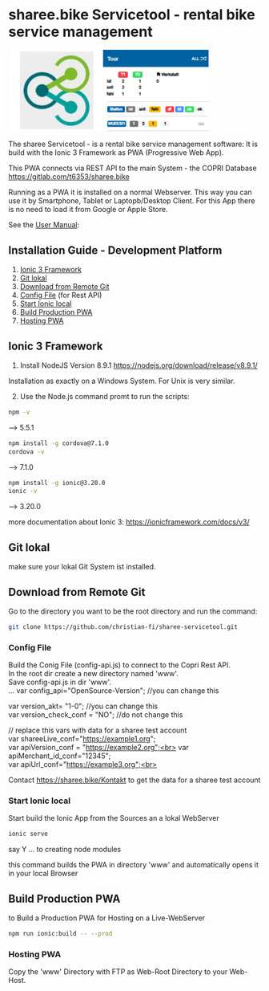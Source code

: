 # sharee.bike Servicetool - rental bike service management

<img src="src/assets/imgs/sharee-stool.png" width="400" />

The sharee Servicetool - is a rental bike service management software:
It is build with the Ionic 3 Framework as PWA (Progressive Web App).

This PWA connects via REST API to the main System - the COPRI Database 
https://gitlab.com/t6353/sharee.bike

Running as a PWA it is installed on a normal Webserver. This way you can use it by Smartphone, Tablet or Laptopb/Desktop Client. For this App there is no need to load it from Google or Apple Store.

See the <a href="src/sharee-Servicetool-Handbuch.pdf" target=_blank/>User Manual</a>:  

## Installation Guide - Development Platform

1. [Ionic 3 Framework](#Ionic-3-Framework)
2. [Git lokal](#Git-lokal)
3. [Download from Remote Git](#Download-from-Remote-Git)
4. [Config File](#Config-File) (for Rest API)
5. [Start Ionic local](#Start-Ionic-local) 
6. [Build Production PWA](#Build-Production-PWA) 
7. [Hosting PWA](#Hosting-PWA) 
 

## Ionic 3 Framework

1. Install NodeJS  Version 8.9.1 
https://nodejs.org/download/release/v8.9.1/

Installation as exactly on a Windows System. For Unix is very similar.

2. Use the Node.js command promt to run the scripts:
```bash
npm -v
```
--> 5.5.1
```bash
npm install -g cordova@7.1.0
cordova -v
```
--> 7.1.0
```bash
npm install -g ionic@3.20.0
ionic -v   
```
--> 3.20.0


more documentation about Ionic 3:
https://ionicframework.com/docs/v3/

## Git lokal

make sure your lokal Git System ist installed.

## Download from Remote Git

Go to the directory you want to be the root directory and run the command:
```bash
git clone https://github.com/christian-fi/sharee-servicetool.git
```

### Config File

Build the Conig File (config-api.js) to connect to the Copri Rest API.<br>
In the root dir create a new directory named 'www'. <br>
Save config-api.js in dir 'www'.<br>
...
var config_api="OpenSource-Version"; //you can change this<br>

var version_akt= "1-0"; //you can change this<br>
var version_check_conf = "NO"; //do not change this<br>

// replace this vars with data for a sharee test account<br>
var shareeLive_conf="https://example1.org";  <br>
var apiVersion_conf = "https://example2.org";<br>
var apiMerchant_id_conf="12345";<br>
var apiUrl_conf="https://example3.org";<br>

Contact https://sharee.bike/Kontakt to get the data for a sharee test account


### Start Ionic local

Start build the Ionic App from the Sources an a lokal WebServer

```bash
ionic serve
```
say Y ... to creating node modules

this command builds the PWA in directory 'www' and automatically opens it in your local Browser 

## Build Production PWA 

to Build a Production PWA for Hosting on a Live-WebServer

```bash
npm run ionic:build -- --prod
```
### Hosting PWA

Copy the 'www' Directory with FTP as Web-Root Directory to your Web-Host.
